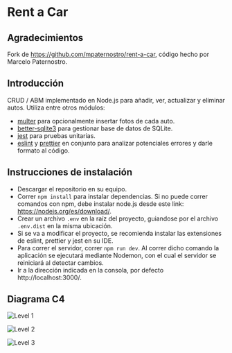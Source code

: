 # Rent a Car

## Agradecimientos

Fork de https://github.com/mpaternostro/rent-a-car, código hecho por Marcelo Paternostro.

## Introducción

CRUD / ABM implementado en Node.js para añadir, ver, actualizar y eliminar autos. Utiliza entre otros módulos:

- [multer](https://www.npmjs.com/package/multer) para opcionalmente insertar fotos de cada auto.
- [better-sqlite3](https://www.npmjs.com/package/better-sqlite3) para gestionar base de datos de SQLite.
- [jest](https://www.npmjs.com/package/jest) para pruebas unitarias.
- [eslint](https://www.npmjs.com/package/eslint) y [prettier](https://www.npmjs.com/package/prettier) en conjunto para analizar potenciales errores y darle formato al código.

## Instrucciones de instalación

- Descargar el repositorio en su equipo.
- Correr `npm install` para instalar dependencias. Si no puede correr comandos con npm, debe instalar node.js desde este link: https://nodejs.org/es/download/.
- Crear un archivo `.env` en la raíz del proyecto, guiandose por el archivo `.env.dist` en la misma ubicación.
- Si se va a modificar el proyecto, se recomienda instalar las extensiones de eslint, prettier y jest en su IDE.
- Para correr el servidor, correr `npm run dev`. Al correr dicho comando la aplicación se ejecutará mediante Nodemon, con el cual el servidor se reiniciará al detectar cambios.
- Ir a la dirección indicada en la consola, por defecto http://localhost:3000/.

## Diagrama C4

![Level 1](https://github.com/mpaternostro/rent-a-car/raw/master/docs/c4-level-1.jpg 'Level 1')

![Level 2](https://github.com/mpaternostro/rent-a-car/raw/master/docs/c4-level-2.jpg 'Level 2')

![Level 3](https://github.com/mpaternostro/rent-a-car/raw/master/docs/c4-level-3.jpg 'Level 3')
